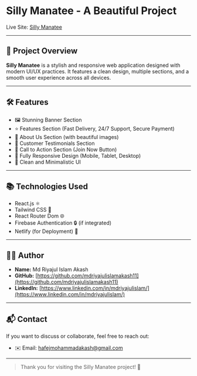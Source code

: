 # Silly Manatee - A Beautiful Project

Live Site: [Silly Manatee](https://silly-manatee-e407c5.netlify.app/)

---

## 🚀 Project Overview

**Silly Manatee** is a stylish and responsive web application designed with modern UI/UX practices. It features a clean design, multiple sections, and a smooth user experience across all devices.

---

## 🛠️ Features

- 🖼️ Stunning Banner Section
- ⭐ Features Section (Fast Delivery, 24/7 Support, Secure Payment)
- 📖 About Us Section (with beautiful images)
- 💬 Customer Testimonials Section
- 🚀 Call to Action Section (Join Now Button)
- 📱 Fully Responsive Design (Mobile, Tablet, Desktop)
- 🎨 Clean and Minimalistic UI

---

## 📚 Technologies Used

- React.js ⚛️
- Tailwind CSS 🌟
- React Router Dom 🌐
- Firebase Authentication 🔒 (if integrated)
- Netlify (for Deployment) 🚀

---



## 🧑‍💻 Author

- **Name:** Md Riyajul Islam Akash
- **GitHub:** [https://github.com/mdriyajulislamakash11](https://github.com/mdriyajulislamakash11)
- **LinkedIn:** [https://www.linkedin.com/in/mdriyajulislam/](https://www.linkedin.com/in/mdriyajulislam/)

---

## 📬 Contact

If you want to discuss or collaborate, feel free to reach out:

- ✉️ Email: hafejmohammadakash@gmail.com

---

> Thank you for visiting the Silly Manatee project! 💖
